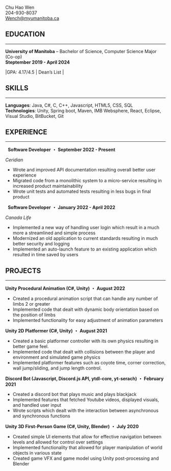 Chu Hao Wen  
204-930-8037  
Wench@myumanitoba.ca   

## EDUCATION
---
**University of Manitoba** – Bachelor of Science, Computer   Science Major (Co-op)  
 **Steptember 2019 - April 2024**


  |GPA: 4.17/4.5 | Dean’s List | 

## SKILLS
---
**Languages**: Java, C#, C, C++, Javascript, HTML5, CSS, SQL  
**Technologies**: Unity, Spring boot, Maven, IMB Websphere, React, Eclipse, Visual Studio, BitBucket, Git 

## EXPERIENCE
---

&nbsp; **Software Developer**	**・** **September 2022 - Present**


_Ceridian_  

- Wrote and improved API documentation resulting overall better user experience 
- Migrated code from a monolithic system to a micro-service resulting in increased product maintainability
- Wrote unit tests and automated tests resulting in less bugs in final product   

&nbsp; **Software Developer**	 **・** **January 2022 - April 2022**


_Canada Life_  

- Implemented a new way of handling user login which result in a much more a streamlined and simple process
- Modernized an old application to current standards resulting in much better security and logging
- Implemented an auto-launch feature to an existing application which resulted in time saved by users   
  

## PROJECTS
---
**Unity Procedural Animation (C#, Unity)** **・** **August 2022** 

- Created a procedural animation script that can handle any number of limbs 2 or greater
- Implemented code that dealt with dynamic body orientation based on the position of limbs
- Implemented functionality for easy adjustment of animation parameters 

**Unity 2D Platformer (C#, Unity)**	**・** **August 2021**

- Created a basic platformer controller with its own physics resulting in better game feel.
- Implemented code that dealt with collisions between the player and environment and simulated game physics 
- Implemented platformer features such as coyote time, corner correction, wall jump/sliding, and jump length control.

**Discord Bot (Javascript, Discord.js API, ytdl-core, yt-serach)** **・**  **February 2021**

- Created a discord bot that plays music and plays blackjack
- Implemented features that fetched Youtube videos, displayed visuals, and handled user input
- Wrote scripts which dealt with the interaction between asynchronous and synchronous functions

 **Unity 3D First-Person Game (C#, Unity, Blender)** **・** **July 2020**
                                    
- Created simple UI elements that allow for effective navigation between levels and allowed for control over settings
- Implemented functionality that allowed for player manipulation of world objects in various state
- Created game VFX and game model using Unity post-processing and Blender